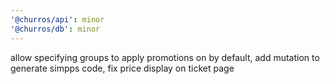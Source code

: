 ```yaml
---
'@churros/api': minor
'@churros/db': minor
---
```


allow specifying groups to apply promotions on by default, add mutation to generate simpps code, fix price display on ticket page
